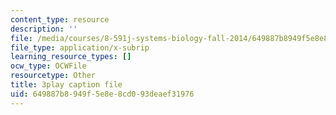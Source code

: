 ```yaml
---
content_type: resource
description: ''
file: /media/courses/8-591j-systems-biology-fall-2014/649887b8949f5e8e8cd093deaef31976_a8Fbmj4nIxY.vtt
file_type: application/x-subrip
learning_resource_types: []
ocw_type: OCWFile
resourcetype: Other
title: 3play caption file
uid: 649887b8-949f-5e8e-8cd0-93deaef31976
---
```

